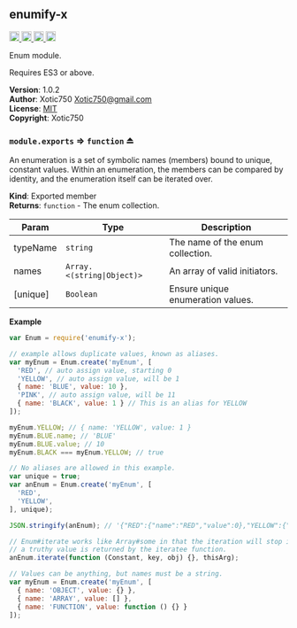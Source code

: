 <a name="module_enumify-x"></a>

## enumify-x
<a href="https://travis-ci.org/Xotic750/enumify-x"
title="Travis status">
<img
src="https://travis-ci.org/Xotic750/enumify-x.svg?branch=master"
alt="Travis status" height="18">
</a>
<a href="https://david-dm.org/Xotic750/enumify-x"
title="Dependency status">
<img src="https://david-dm.org/Xotic750/enumify-x.svg"
alt="Dependency status" height="18"/>
</a>
<a
href="https://david-dm.org/Xotic750/enumify-x#info=devDependencies"
title="devDependency status">
<img src="https://david-dm.org/Xotic750/enumify-x/dev-status.svg"
alt="devDependency status" height="18"/>
</a>
<a href="https://badge.fury.io/js/enumify-x" title="npm version">
<img src="https://badge.fury.io/js/enumify-x.svg"
alt="npm version" height="18">
</a>

Enum module.

Requires ES3 or above.

**Version**: 1.0.2  
**Author**: Xotic750 <Xotic750@gmail.com>  
**License**: [MIT](&lt;https://opensource.org/licenses/MIT&gt;)  
**Copyright**: Xotic750  
<a name="exp_module_enumify-x--module.exports"></a>

### `module.exports` ⇒ <code>function</code> ⏏
An enumeration is a set of symbolic names (members) bound to unique, constant
values. Within an enumeration, the members can be compared by identity, and
the enumeration itself can be iterated over.

**Kind**: Exported member  
**Returns**: <code>function</code> - The enum collection.  

| Param | Type | Description |
| --- | --- | --- |
| typeName | <code>string</code> | The name of the enum collection. |
| names | <code>Array.&lt;(string\|Object)&gt;</code> | An array of valid initiators. |
| [unique] | <code>Boolean</code> | Ensure unique enumeration values. |

**Example**  
```js
var Enum = require('enumify-x');

// example allows duplicate values, known as aliases.
var myEnum = Enum.create('myEnum', [
  'RED', // auto assign value, starting 0
  'YELLOW', // auto assign value, will be 1
  { name: 'BLUE', value: 10 },
  'PINK', // auto assign value, will be 11
  { name: 'BLACK', value: 1 } // This is an alias for YELLOW
]);

myEnum.YELLOW; // { name: 'YELLOW', value: 1 }
myEnum.BLUE.name; // 'BLUE'
myEnum.BLUE.value; // 10
myEnum.BLACK === myEnum.YELLOW; // true

// No aliases are allowed in this example.
var unique = true;
var anEnum = Enum.create('myEnum', [
  'RED',
  'YELLOW',
], unique);

JSON.stringify(anEnum); // '{"RED":{"name":"RED","value":0},"YELLOW":{"name":"YELLOW","value":1}}'

// Enum#iterate works like Array#some in that the iteration will stop if
// a truthy value is returned by the iteratee function.
anEnum.iterate(function (Constant, key, obj) {}, thisArg);

// Values can be anything, but names must be a string.
var myEnum = Enum.create('myEnum', [
  { name: 'OBJECT', value: {} },
  { name: 'ARRAY', value: [] },
  { name: 'FUNCTION', value: function () {} }
]);
```
